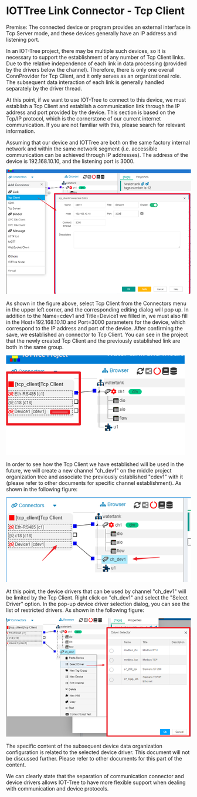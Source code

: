 IOTTree Link Connector - Tcp Client
==



Premise: The connected device or program provides an external interface in Tcp Server mode, and these devices generally have an IP address and listening port.

In an IOT-Tree project, there may be multiple such devices, so it is necessary to support the establishment of any number of Tcp Client links. Due to the relative independence of each link in data processing (provided by the drivers below the channel). Therefore, there is only one overall ConnProvider for Tcp Client, and it only serves as an organizational role. The subsequent data interaction of each link is generally handled separately by the driver thread.

At this point, if we want to use IOT-Tree to connect to this device, we must establish a Tcp Client and establish a communication link through the IP address and port provided by the device. This section is based on the Tcp/IP protocol, which is the cornerstone of our current internet communication. If you are not familiar with this, please search for relevant information.

Assuming that our device and IOTTree are both on the same factory internal network and within the same network segment (i.e. accessible communication can be achieved through IP addresses). The address of the device is 192.168.10.10, and the listening port is 3000.


<img src="../img/conn/c004.png">



As shown in the figure above, select Tcp Client from the Connectors menu in the upper left corner, and the corresponding editing dialog will pop up. In addition to the Name=cdev1 and Title=Device1 we filled in, we must also fill in the Host=192.168.10.10 and Port=3000 parameters for the device, which correspond to the IP address and port of the device. After confirming the save, we established an connector to Tcp Client. You can see in the project that the newly created Tcp Client and the previously established link are both in the same group.


<img src="../img/conn/c005.png">



In order to see how the Tcp Client we have established will be used in the future, we will create a new channel "ch_dev1" on the middle project organization tree and associate the previously established "cdev1" with it (please refer to other documents for specific channel establishment). As shown in the following figure:


<img src="../img/conn/c006.png">



At this point, the device drivers that can be used by channel "ch_dev1" will be limited by the Tcp Client. Right click on "ch_dev1" and select the "Select Driver" option. In the pop-up device driver selection dialog, you can see the list of restricted drivers. As shown in the following figure:


<img src="../img/conn/c007.png">



The specific content of the subsequent device data organization configuration is related to the selected device driver. This document will not be discussed further. Please refer to other documents for this part of the content.

We can clearly state that the separation of communication connector and device drivers allows IOT-Tree to have more flexible support when dealing with communication and device protocols.


